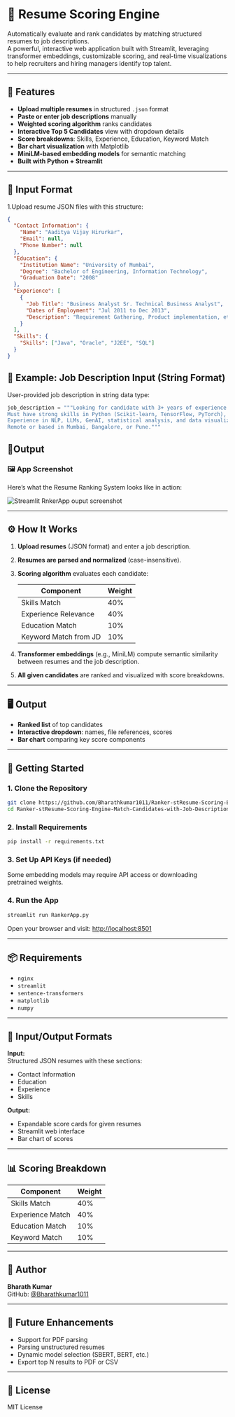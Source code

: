 # 📄 Resume Scoring Engine

Automatically evaluate and rank candidates by matching structured resumes to job descriptions.  
A powerful, interactive web application built with Streamlit, leveraging transformer embeddings, customizable scoring, and real-time visualizations to help recruiters and hiring managers identify top talent.

---

## 🚀 Features

- **Upload multiple resumes** in structured `.json` format  
- **Paste or enter job descriptions** manually  
- **Weighted scoring algorithm** ranks candidates  
- **Interactive Top 5 Candidates** view with dropdown details  
- **Score breakdowns**: Skills, Experience, Education, Keyword Match  
- **Bar chart visualization** with Matplotlib  
- **MiniLM-based embedding models** for semantic matching  
- **Built with Python + Streamlit**  

---

## 📂 Input Format

1.Upload resume JSON files with this structure:

```json
{
  "Contact Information": {
    "Name": "Aaditya Vijay Hirurkar",
    "Email": null,
    "Phone Number": null
  },
  "Education": {
    "Institution Name": "University of Mumbai",
    "Degree": "Bachelor of Engineering, Information Technology",
    "Graduation Date": "2008"
  },
  "Experience": [
    {
      "Job Title": "Business Analyst Sr. Technical Business Analyst",
      "Dates of Employment": "Jul 2011 to Dec 2013",
      "Description": "Requirement Gathering, Product implementation, etc."
    }
  ],
  "Skills": {
    "Skills": ["Java", "Oracle", "J2EE", "SQL"]
  }
}
```
## 🧾 Example: Job Description Input (String Format)

User-provided job description in string data type:

```python
job_description = """Looking for candidate with 3+ years of experience.  
Must have strong skills in Python (Scikit-learn, TensorFlow, PyTorch), SQL (Spark/Hadoop/ETL), and cloud platforms (AWS/GCP/Azure).  
Experience in NLP, LLMs, GenAI, statistical analysis, and data visualization (Tableau/Power BI) is preferred.  
Remote or based in Mumbai, Bangalore, or Pune."""
```

## 📂Output
### 🖼️ App Screenshot

Here’s what the Resume Ranking System looks like in action:

![Streamlit RnkerApp ouput screenshot](https://github.com/user-attachments/assets/c41ca8bf-956e-4864-a2ce-7ab848a84bfd)

---

## ⚙️ How It Works

1. **Upload resumes** (JSON format) and enter a job description.  
2. **Resumes are parsed and normalized** (case-insensitive).  
3. **Scoring algorithm** evaluates each candidate:

   | Component             | Weight |
   |-----------------------|--------|
   | Skills Match          | 40%    |
   | Experience Relevance  | 40%    |
   | Education Match       | 10%    |
   | Keyword Match from JD | 10%    |

4. **Transformer embeddings** (e.g., MiniLM) compute semantic similarity between resumes and the job description.  
5. **All given candidates** are ranked and visualized with score breakdowns.

---

## 🖥️ Output

- **Ranked list** of top candidates  
- **Interactive dropdown**: names, file references, scores  
- **Bar chart** comparing key score components  

---

## 🏁 Getting Started

### 1. Clone the Repository

```bash
git clone https://github.com/Bharathkumar1011/Ranker-stResume-Scoring-Engine-Match-Candidates-with-Job-Descriptionsreamlit.git
cd Ranker-stResume-Scoring-Engine-Match-Candidates-with-Job-Descriptionsreamlit
```

### 2. Install Requirements

```bash
pip install -r requirements.txt
```

### 3. Set Up API Keys (if needed)

Some embedding models may require API access or downloading pretrained weights.

### 4. Run the App

```bash
streamlit run RankerApp.py
```

Open your browser and visit: [http://localhost:8501](http://localhost:8501)

---

## 📦 Requirements

- `nginx`  
- `streamlit`  
- `sentence-transformers`  
- `matplotlib`  
- `numpy`  

---

## 📁 Input/Output Formats

**Input:**  
Structured JSON resumes with these sections:
- Contact Information  
- Education  
- Experience  
- Skills  

**Output:**  
- Expandable score cards for given resumes  
- Streamlit web interface  
- Bar chart of scores  

---

## 📊 Scoring Breakdown

| Component         | Weight |
|-------------------|--------|
| Skills Match      | 40%    |
| Experience Match  | 40%    |
| Education Match   | 10%    |
| Keyword Match     | 10%    |

---

## 👤 Author

**Bharath Kumar**  
GitHub: [@Bharathkumar1011](https://github.com/Bharathkumar1011)

---

## 🌱 Future Enhancements

- Support for PDF parsing  
- Parsing unstructured resumes  
- Dynamic model selection (SBERT, BERT, etc.)  
- Export top N results to PDF or CSV  

---

## 📜 License

MIT License
